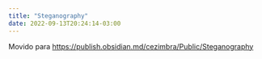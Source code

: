 ```yaml
---
title: "Steganography"
date: 2022-09-13T20:24:14-03:00
---
```


Movido para https://publish.obsidian.md/cezimbra/Public/Steganography
